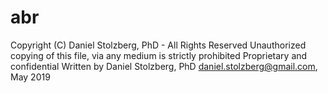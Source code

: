 # abr
Copyright (C) Daniel Stolzberg, PhD - All Rights Reserved
Unauthorized copying of this file, via any medium is strictly prohibited
Proprietary and confidential
Written by Daniel Stolzberg, PhD <daniel.stolzberg@gmail.com>, May 2019
